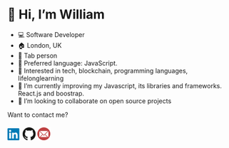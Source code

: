 # 👋 Hi, I’m William
- 💻 Software Developer
- 🏠 London, UK
- 🤖 Tab person
- 🎹 Preferred language: JavaScript.
- 👀 Interested in tech, blockchain, programming languages, lifelonglearning
- 🌱 I’m currently improving my Javascript, its libraries and frameworks. React.js and boostrap.
- 💞️ I’m looking to collaborate on open source projects

Want to contact me?

####

<a href="https://www.linkedin.com/in/williamalvarez92/" target="_blank"><img src="/LinkedIn.png" alt="/Linkedin" width="30"></a> <a href="mailto:williamalvarez672@gmail.com" target="_blank"><img src="/123156.png" alt="Email" width="29"></a>  <a href="mailto:williamalvarez672@gmail.com" target="_blank"><img src="/575009.png" alt="Email" width="29"></a> 



